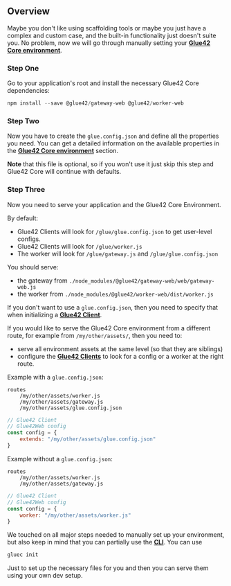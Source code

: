 ## Overview

Maybe you don't like using scaffolding tools or maybe you just have a complex and custom case, and the built-in functionality just doesn't suite you. No problem, now we will go through manually setting your [**Glue42 Core environment**](../../../what-is-glue42-core/core-concepts/environment/index.html).

### Step One

Go to your application's root and install the necessary Glue42 Core dependencies:

```javascript
npm install --save @glue42/gateway-web @glue42/worker-web
```

### Step Two

Now you have to create the `glue.config.json` and define all the properties you need. You can get a detailed information on the available properties in the [**Glue42 Core environment**](../../../what-is-glue42-core/core-concepts/environment/index.html) section.

**Note** that this file is optional, so if you won't use it just skip this step and Glue42 Core will continue with defaults.

### Step Three

Now you need to serve your application and the Glue42 Core Environment.

By default:
- Glue42 Clients will look for `/glue/glue.config.json` to get user-level configs.
- Glue42 Clients will look for `/glue/worker.js`
- The worker will look for `/glue/gateway.js` and `/glue/glue.config.json`

You should serve:
- the gateway from `./node_modules/@glue42/gateway-web/web/gateway-web.js`
- the worker from `./node_modules/@glue42/worker-web/dist/worker.js`

If you don't want to use a `glue.config.json`, then you need to specify that when initializing a [**Glue42 Client**](../../../what-is-glue42-core/core-concepts/glue42-client/index.html).

If you would like to serve the Glue42 Core environment from a different route, for example from `/my/other/assets/`, then you need to:
- serve all environment assets at the same level (so that they are siblings)
- configure the [**Glue42 Clients**](../../../what-is-glue42-core/core-concepts/glue42-client/index.html) to look for a config or a worker at the right route.

Example with a `glue.config.json`:

```text
routes
    /my/other/assets/worker.js
    /my/other/assets/gateway.js
    /my/other/assets/glue.config.json
```

```javascript
// Glue42 Client
// Glue42Web config
const config = {
    extends: "/my/other/assets/glue.config.json"
}
```

Example without a `glue.config.json`:

```text
routes
    /my/other/assets/worker.js
    /my/other/assets/gateway.js
```

```javascript
// Glue42 Client
// Glue42Web config
const config = {
    worker: "/my/other/assets/worker.js"
}
```

We touched on all major steps needed to manually set up your environment, but also keep in mind that you can partially use the [**CLI**](../../../what-is-glue42-core/core-concepts/cli/index.html). You can use

```javascript
gluec init
```

Just to set up the necessary files for you and then you can serve them using your own dev setup.